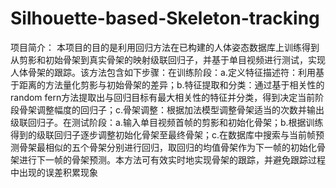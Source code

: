 # Silhouette-based-Skeleton-tracking
项目简介：
本项目的目的是利用回归方法在已构建的人体姿态数据库上训练得到从剪影和初始骨架到真实骨架的映射级联回归子，并基于单目视频进行测试，实现人体骨架的跟踪。该方法包含如下步骤：在训练阶段：a.定义特征描述符：利用基于距离的方法量化剪影与初始骨架的差异；b.特征提取和分类：通过基于相关性的random fern方法提取出与回归目标有最大相关性的特征并分类，得到决定当前阶段骨架调整幅度的回归子；c.骨架调整：根据加法模型调整骨架适当的次数并输出级联回归子。在测试阶段：a.输入单目视频首帧的剪影和初始化骨架；b.根据训练得到的级联回归子逐步调整初始化骨架至最终骨架；c.在数据库中搜索与当前帧预测骨架最相似的五个骨架分别进行回归，取回归的均值骨架作为下一帧的初始化骨架进行下一帧的骨架预测。本方法可有效实时地实现骨架的跟踪，并避免跟踪过程中出现的误差积累现象
